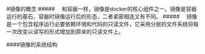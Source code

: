 #镜像的概念
#####&emsp; 和容器一样，镜像是docker的核心组件之一。镜像是容器运行的基石，容器时镜像运行后的形态，二者紧密相连又有不同。
#####&emsp; 镜像是一个包含程序运行必要依赖环境和代码的只读文件，它采用分层的文件系统将每一次改变以读写的形式增加到原来的只读文件上。

####镜像的系统结构